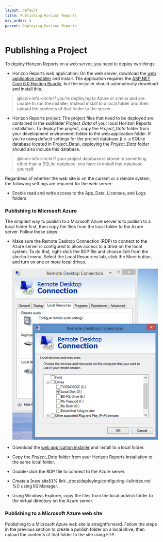 ```yaml
---
layout: default
title: Publishing Horizon Reports
nav_order: 4
parent: Deploying Horizon Reports
---
```


# Publishing a Project
To deploy Horizon Reports on a web server, you need to deploy two things:

- Horizon Reports web application: On the web server, download the [web application installer](https://www.horizon-reports.com/downloads/current/hrwebsetup.exe) and install. The application requires the [ASP.NET Core 6.0 Hosting Bundle](https://download.visualstudio.microsoft.com/download/pr/ae1014c7-a005-4a0e-9062-b6f3056ded09/da5d731f5ead9e385427a77412b88fb0/dotnet-hosting-6.0.5-win.exe), but the installer should automatically download and install this.

> @icon-info-circle If you're deploying to Azure or similar and are unable to run the installer, instead install to a local folder and then upload the contents of that folder to the server.

- Horizon Reports project: The project files that need to be deployed are contained in the subfolder *Project_Data* of your local Horizon Reports installation. To deploy the project, copy the *Project_Data* folder from your development environment folder to the web application folder. If you're using default settings for the project database (i.e. a SQLite database located in Project_Data), deploying the *Project_Data* folder should also include this database.

> @icon-info-circle If your project database is stored in something other than a SQLite database, you have to install that database yourself.

Regardless of whether the web site is on the current or a remote system, the following settings are required for the web server:

* Enable read and write access to the App_Data, Licenses, and Logs folders.


### Publishing to Microsoft Azure
The simplest way to publish to a Microsoft Azure server is to publish to a local folder first, then copy the files from the local folder to the Azure server. Follow these steps:

* Make sure the Remote Desktop Connection (RDP) to connect to the Azure server is configured to allow access to a drive on the local system. To do that, right-click the RDP file and choose Edit from the shortcut menu. Select the Local Resources tab, click the More button, and turn on one or more local drives.

    ![](/assets/images/RDPSHARING.PNG)

* Download the [web application installer](https://www.horizon-reports.com/downloads/current/hrwebsetup.exe) and install to a local folder.

* Copy the *Project_Data* folder from your Horizon Reports installation to the same local folder.

* Double-click the RDP file to connect to the Azure server.

* Create a [new site]({% link _docs/deploying/configuring-iis/index.md %}) using IIS Manager.

* Using Windows Explorer, copy the files from the local publish folder to the virtual directory on the Azure server.

### Publishing to a Microsoft Azure web site
Publishing to a Microsoft Azure web site is straightforward. Follow the steps in the previous section to create a publish folder on a local drive, then upload the contents of that folder to the site using FTP.

